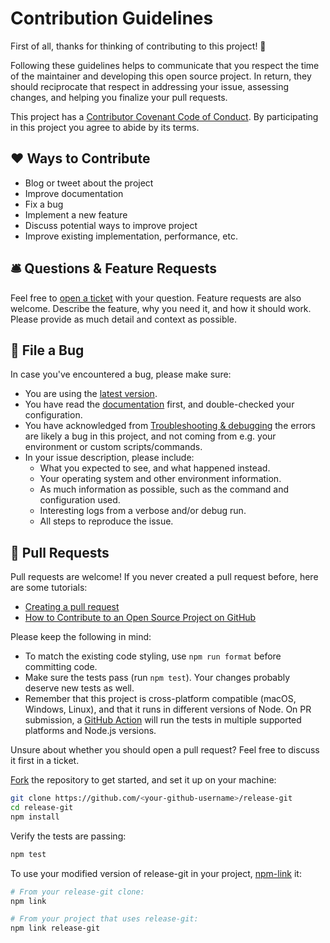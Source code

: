 # Contribution Guidelines

First of all, thanks for thinking of contributing to this project! 👏

Following these guidelines helps to communicate that you respect the time of the maintainer and developing this open
source project. In return, they should reciprocate that respect in addressing your issue, assessing changes, and helping
you finalize your pull requests.

This project has a [Contributor Covenant Code of Conduct][1]. By participating in this project you agree to abide by its
terms.

## ❤️ Ways to Contribute

- Blog or tweet about the project
- Improve documentation
- Fix a bug
- Implement a new feature
- Discuss potential ways to improve project
- Improve existing implementation, performance, etc.

## 🛎 Questions & Feature Requests

Feel free to [open a ticket][2] with your question. Feature requests are also welcome. Describe the feature, why you
need it, and how it should work. Please provide as much detail and context as possible.

## 🐛 File a Bug

In case you've encountered a bug, please make sure:

- You are using the [latest version][3].
- You have read the [documentation][4] first, and double-checked your configuration.
- You have acknowledged from [Troubleshooting & debugging][5] the errors are likely a bug in this project, and not
  coming from e.g. your environment or custom scripts/commands.
- In your issue description, please include:
  - What you expected to see, and what happened instead.
  - Your operating system and other environment information.
  - As much information as possible, such as the command and configuration used.
  - Interesting logs from a verbose and/or debug run.
  - All steps to reproduce the issue.

## 🎁 Pull Requests

Pull requests are welcome! If you never created a pull request before, here are some tutorials:

- [Creating a pull request][6]
- [How to Contribute to an Open Source Project on GitHub][7]

Please keep the following in mind:

- To match the existing code styling, use `npm run format` before committing code.
- Make sure the tests pass (run `npm test`). Your changes probably deserve new tests as well.
- Remember that this project is cross-platform compatible (macOS, Windows, Linux), and that it runs in different
  versions of Node. On PR submission, a [GitHub Action][8] will run the tests in multiple supported platforms and
  Node.js versions.

Unsure about whether you should open a pull request? Feel free to discuss it first in a ticket.

[Fork][9] the repository to get started, and set it up on your machine:

```bash
git clone https://github.com/<your-github-username>/release-git
cd release-git
npm install
```

Verify the tests are passing:

```bash
npm test
```

To use your modified version of release-git in your project, [npm-link][10] it:

```bash
# From your release-git clone:
npm link

# From your project that uses release-git:
npm link release-git
```

[1]: ./CODE_OF_CONDUCT.md
[2]: https://github.com/release-git/release-git/issues/new
[3]: https://github.com/release-git/release-git/releases
[4]: https://github.com/release-git/release-git/blob/main/README.md
[5]: ../README.md#troubleshooting--debugging
[6]:
  https://docs.github.com/en/pull-requests/collaborating-with-pull-requests/proposing-changes-to-your-work-with-pull-requests/creating-a-pull-request
[7]: https://egghead.io/courses/how-to-contribute-to-an-open-source-project-on-github
[8]: https://github.com/release-git/release-git/actions
[9]: https://docs.github.com/en/get-started/quickstart/fork-a-repo
[10]: https://docs.npmjs.com/cli/link.html
